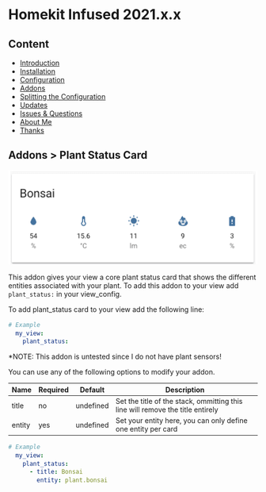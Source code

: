 # Homekit Infused 2021.x.x

## Content
- [Introduction](../index.md)
- [Installation](../installation.md)
- [Configuration](../configuration.md)
- [Addons](../addons.md)
- [Splitting the Configuration](../splitting-the-config.md)
- [Updates](../updates.md)
- [Issues & Questions](../issues.md)
- [About Me](../about.md)
- [Thanks](../thanks.md)

## Addons > Plant Status Card

![Homekit Infused](../images/plant-status.png)

This addon gives your view a core plant status card that shows the different entities associated with your plant.
To add this addon to your view add `plant_status:` in your view_config.

To add plant_status card to your view add the following line:

```yaml
# Example
  my_view:
    plant_status:
```

*NOTE: This addon is untested since I do not have plant sensors!

You can use any of the following options to modify your addon.

| Name | Required | Default | Description |
|----------------------------------|-------------|----------------------|-----------------------------------------------------------------------------------------------------------------------------------------------------------------------------------|
| title | no | undefined | Set the title of the stack, ommitting this line will remove the title entirely |
| entity | yes | undefined | Set your entity here, you can only define one entity per card |

```yaml
# Example
  my_view:
    plant_status:
      - title: Bonsai
        entity: plant.bonsai
``` 